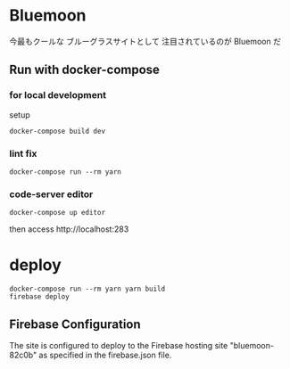 # Bluemoon
今最もクールな ブルーグラスサイトとして 注目されているのが Bluemoon だ

## Run with docker-compose
### for local development
setup
```
docker-compose build dev
```

<!-- ```
docker-compose up dev firebase-emulator
``` -->

### lint fix
```
docker-compose run --rm yarn
```

### code-server editor
```
docker-compose up editor
```
then access http://localhost:283

# deploy
```
docker-compose run --rm yarn yarn build
firebase deploy
```

## Firebase Configuration
The site is configured to deploy to the Firebase hosting site "bluemoon-82c0b" as specified in the firebase.json file.
